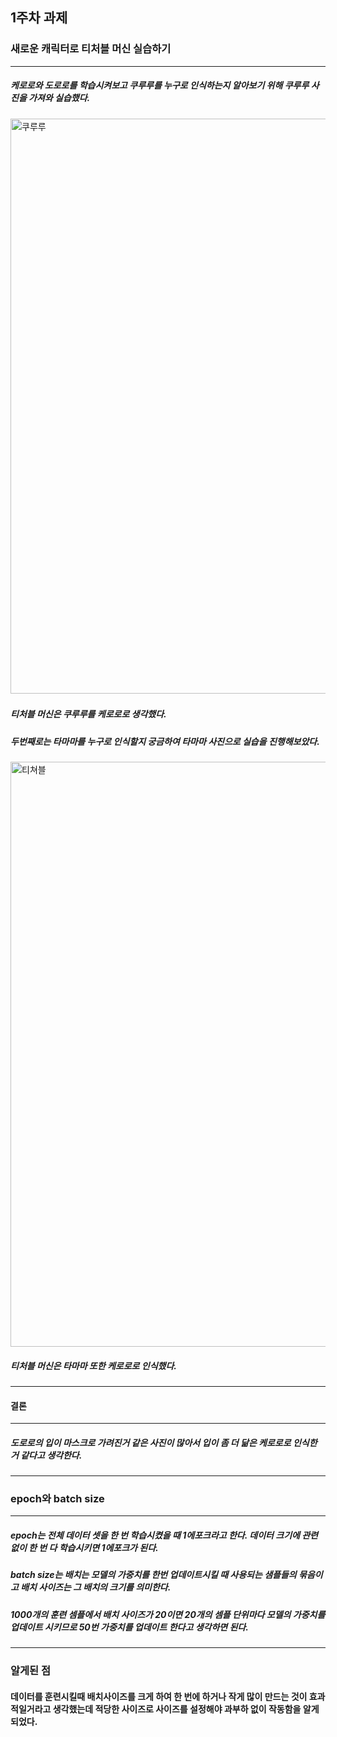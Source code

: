 ## 1주차 과제
### 새로운 캐릭터로 티처블 머신 실습하기
-------------------------------------------
##### 케로로와 도로로를 학습시켜보고 쿠루루를 누구로 인식하는지 알아보기 위해 쿠루루 사진을 가져와 실습했다.
​<img width="920" alt="쿠루루" src="https://user-images.githubusercontent.com/70877858/230039014-8649c016-7544-44a6-b89b-044e76de9f29.png">

##### 티처블 머신은 쿠루루를 케로로로 생각했다. 

##### 두번째로는 타마마를 누구로 인식할지 궁금하여 타마마 사진으로 실습을 진행해보았다. 
<img width="936" alt="티쳐블" src="https://user-images.githubusercontent.com/70877858/230040693-a7d107c6-8d0b-4af8-8524-c2736da1ffaa.png">

##### 티처블 머신은 타마마 또한 케로로로 인식했다. 
---------------------------------------------
#### 결론
--------------------------
##### 도로로의 입이 마스크로 가려진거 같은 사진이 많아서 입이 좀 더 닮은 케로로로 인식한 거 같다고 생각한다. 
-----------------------------------
### epoch와 batch size
-----------------------------------
##### epoch는 전체 데이터 셋을 한 번 학습시켰을 때 1에포크라고 한다. 데이터 크기에 관련없이 한 번 다 학습시키면 1에포크가 된다. 
##### batch size는 배치는 모델의 가중치를 한번 업데이트시킬 때 사용되는 샘플들의 묶음이고 배치 사이즈는 그 배치의 크기를 의미한다. 
##### 1000개의 훈련 셈플에서 배치 사이즈가 20이면 20개의 셈플 단위마다 모델의 가중치를 업데이트 시키므로 50번 가중치를 업데이트 한다고 생각하면 된다. 
---------------------------------
### 알게된 점
#### 데이터를 훈련시킬때 배치사이즈를 크게 하여 한 번에 하거나 작게 많이 만드는 것이 효과적일거라고 생각했는데 적당한 사이즈로 사이즈를 설정해야 과부하 없이 작동함을 알게 되었다. 
